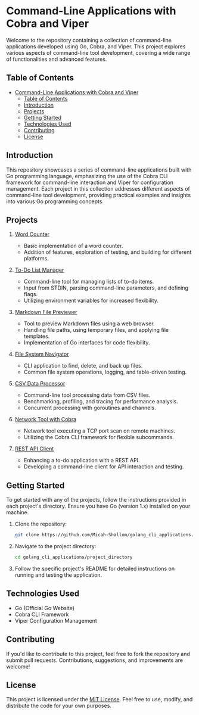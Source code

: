 # Command-Line Applications with Cobra and Viper

Welcome to the repository containing a collection of command-line applications developed using Go, Cobra, and Viper. This project explores various aspects of command-line tool development, covering a wide range of functionalities and advanced features.

## Table of Contents

- [Command-Line Applications with Cobra and Viper](#command-line-applications-with-cobra-and-viper)
  - [Table of Contents](#table-of-contents)
  - [Introduction](#introduction)
  - [Projects](#projects)
  - [Getting Started](#getting-started)
  - [Technologies Used](#technologies-used)
  - [Contributing](#contributing)
  - [License](#license)

## Introduction

This repository showcases a series of command-line applications built with Go programming language, emphasizing the use of the Cobra CLI framework for command-line interaction and Viper for configuration management. Each project in this collection addresses different aspects of command-line tool development, providing practical examples and insights into various Go programming concepts.

## Projects

1. [Word Counter]("./wordcounter") 
   - Basic implementation of a word counter.
   - Addition of features, exploration of testing, and building for different platforms.

2. [To-Do List Manager]("./todoServer") 
   - Command-line tool for managing lists of to-do items.
   - Input from STDIN, parsing command-line parameters, and defining flags.
   - Utilizing environment variables for increased flexibility.

3. [Markdown File Previewer]("./markdown_previewer") 
   - Tool to preview Markdown files using a web browser.
   - Handling file paths, using temporary files, and applying file templates.
   - Implementation of Go interfaces for code flexibility.

4. [File System Navigator]("./file_system_crawler") 
   - CLI application to find, delete, and back up files.
   - Common file system operations, logging, and table-driven testing.

5. [CSV Data Processor]("./colStats") 
   - Command-line tool processing data from CSV files.
   - Benchmarking, profiling, and tracing for performance analysis.
   - Concurrent processing with goroutines and channels.

6. [Network Tool with Cobra]("./pScan") 
   - Network tool executing a TCP port scan on remote machines.
   - Utilizing the Cobra CLI framework for flexible subcommands.

8. [REST API Client]("./todoServer") 
   - Enhancing a to-do application with a REST API.
   - Developing a command-line client for API interaction and testing.


## Getting Started

To get started with any of the projects, follow the instructions provided in each project's directory. Ensure you have Go (version 1.x) installed on your machine.

1. Clone the repository:

    ```bash
    git clone https://github.com/Micah-Shallom/golang_cli_applications.git
    ```

2. Navigate to the project directory:

    ```bash
    cd golang_cli_applications/project_directory
    ```

3. Follow the specific project's README for detailed instructions on running and testing the application.

## Technologies Used

- Go (Official Go Website)
- Cobra CLI Framework
- Viper Configuration Management

## Contributing

If you'd like to contribute to this project, feel free to fork the repository and submit pull requests. Contributions, suggestions, and improvements are welcome!

## License

This project is licensed under the [MIT License](LICENSE). Feel free to use, modify, and distribute the code for your own purposes.